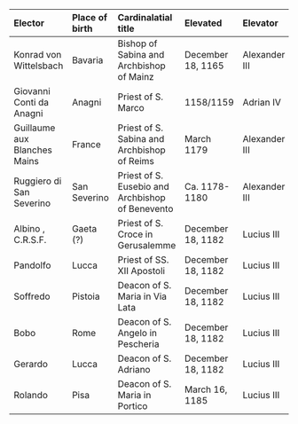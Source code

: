 | Elector                      | Place of birth   | Cardinalatial title                              | Elevated          | Elevator      |
|:-----------------------------|:-----------------|:-------------------------------------------------|:------------------|:--------------|
| Konrad von Wittelsbach       | Bavaria          | Bishop of Sabina and Archbishop of Mainz         | December 18, 1165 | Alexander III |
| Giovanni Conti da Anagni     | Anagni           | Priest of S. Marco                               | 1158/1159         | Adrian IV     |
| Guillaume aux Blanches Mains | France           | Priest of S. Sabina and Archbishop of Reims      | March 1179        | Alexander III |
| Ruggiero di San Severino     | San Severino     | Priest of S. Eusebio and Archbishop of Benevento | Ca. 1178-1180     | Alexander III |
| Albino , C.R.S.F.            | Gaeta (?)        | Priest of S. Croce in Gerusalemme                | December 18, 1182 | Lucius III    |
| Pandolfo                     | Lucca            | Priest of SS. XII Apostoli                       | December 18, 1182 | Lucius III    |
| Soffredo                     | Pistoia          | Deacon of S. Maria in Via Lata                   | December 18, 1182 | Lucius III    |
| Bobo                         | Rome             | Deacon of S. Angelo in Pescheria                 | December 18, 1182 | Lucius III    |
| Gerardo                      | Lucca            | Deacon of S. Adriano                             | December 18, 1182 | Lucius III    |
| Rolando                      | Pisa             | Deacon of S. Maria in Portico                    | March 16, 1185    | Lucius III    |
